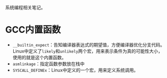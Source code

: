 系统编程相关笔记。

# GCC内置函数

* `__builtin_expect`：告知编译器表达式的期望值，方便编译器优化分支代码。Linux中定义了`likely`和`unlikely`两个宏，用来表示条件为真的可能性大小，使用的就是这个内置函数。
* `asmlinkage`：指定函数参数放在栈中
* `SYSCALL_DEFINEx`：Linux中定义的一个宏，用来定义系统调用。